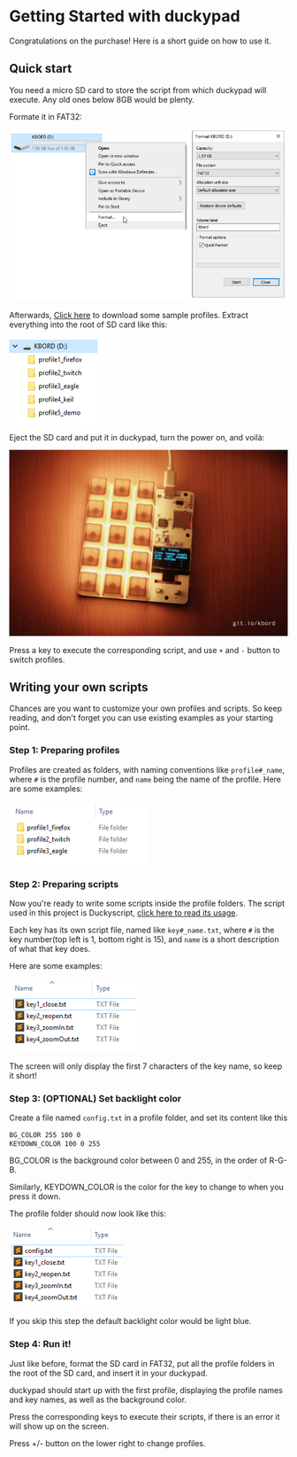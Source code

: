 # Getting Started with duckypad

Congratulations on the purchase! Here is a short guide on how to use it.

## Quick start

You need a micro SD card to store the script from which duckypad will execute. Any old ones below 8GB would be plenty.

Formate it in FAT32:

![Alt text](resources/pics/format.PNG)

Afterwards, [Click here](https://github.com/dekuNukem/duckypad/raw/master/sample_SD_card.zip) to download some sample profiles. Extract everything into the root of SD card like this:

![Alt text](resources/pics/sd_card.PNG)

Eject the SD card and put it in duckypad, turn the power on, and voilà:

![Alt text](resources/pics/firefox_example.JPG)

Press a key to execute the corresponding script, and use `+` and `-` button to switch profiles.

## Writing your own scripts

Chances are you want to customize your own profiles and scripts. So keep reading, and don't forget you can use existing examples as your starting point.

### Step 1: Preparing profiles

Profiles are created as folders, with naming conventions like `profile#_name`, where `#` is the profile number, and `name` being the name of the profile. Here are some examples:

![Alt text](resources/pics/profile_examples.png)

### Step 2: Preparing scripts

Now you're ready to write some scripts inside the profile folders. The script used in this project is Duckyscript, [click here to read its usage](https://github.com/hak5darren/USB-Rubber-Ducky/wiki/Duckyscript).

Each key has its own script file, named like `key#_name.txt`, where `#` is the key number(top left is 1, bottom right is 15), and `name` is a short description of what that key does. 

Here are some examples:

![Alt text](resources/pics/key_scripts.png)

The screen will only display the first 7 characters of the key name, so keep it short!

### Step 3: (OPTIONAL) Set backlight color

Create a file named `config.txt` in a profile folder, and set its content like this 

```
BG_COLOR 255 100 0
KEYDOWN_COLOR 100 0 255
```
BG_COLOR is the background color between 0 and 255, in the order of R-G-B.

Similarly, KEYDOWN_COLOR is the color for the key to change to when you press it down.

The profile folder should now look like this:

![Alt text](resources/pics/config.png)

If you skip this step the default backlight color would be light blue.

### Step 4: Run it!

Just like before, format the SD card in FAT32, put all the profile folders in the root of the SD card, and insert it in your duckypad.

duckypad should start up with the first profile, displaying the profile names and key names, as well as the background color.

Press the corresponding keys to execute their scripts, if there is an error it will show up on the screen.

Press +/- button on the lower right to change profiles.
